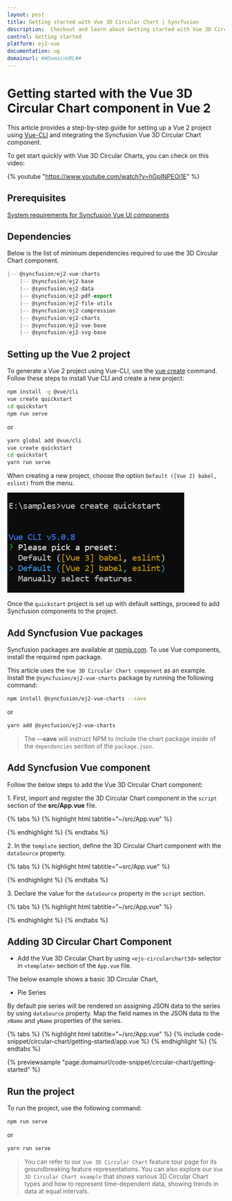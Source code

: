 ```yaml
---
layout: post
title: Getting started with Vue 3D Circular Chart | Syncfusion
description:  Checkout and learn about Getting started with Vue 3D Circular Chart component of Syncfusion Essential JS 2 and more details.
control: Getting started 
platform: ej2-vue
documentation: ug
domainurl: ##DomainURL##
---
```


# Getting started with the Vue 3D Circular Chart component in Vue 2

This article provides a step-by-step guide for setting up a Vue 2 project using [Vue-CLI](https://cli.vuejs.org/) and integrating the Syncfusion Vue 3D Circular Chart component.

To get start quickly with Vue 3D Circular Charts, you can check on this video:

{% youtube "https://www.youtube.com/watch?v=hGpINPEOi1E" %}

## Prerequisites

[System requirements for Syncfusion Vue UI components](https://ej2.syncfusion.com/vue/documentation/system-requirements/)

## Dependencies

Below is the list of minimum dependencies required to use the 3D Circular Chart component.

```javascript
|-- @syncfusion/ej2-vue-charts
    |-- @syncfusion/ej2-base
    |-- @syncfusion/ej2-data
    |-- @syncfusion/ej2-pdf-export
    |-- @syncfusion/ej2-file-utils
    |-- @syncfusion/ej2-compression
    |-- @syncfusion/ej2-charts
    |-- @syncfusion/ej2-vue-base
    |-- @syncfusion/ej2-svg-base
```

## Setting up the Vue 2 project

To generate a Vue 2 project using Vue-CLI, use the [vue create](https://cli.vuejs.org/#getting-started) command. Follow these steps to install Vue CLI and create a new project:

```bash
npm install -g @vue/cli
vue create quickstart
cd quickstart
npm run serve
```

or

```bash
yarn global add @vue/cli
vue create quickstart
cd quickstart
yarn run serve
```

When creating a new project, choose the option `Default ([Vue 2] babel, eslint)` from the menu.

![Vue 2 project](images/vue2-terminal.png)

Once the `quickstart` project is set up with default settings, proceed to add Syncfusion components to the project.

## Add Syncfusion Vue packages

Syncfusion packages are available at [npmjs.com](https://www.npmjs.com/search?q=ej2-vue). To use Vue components, install the required npm package.

This article uses the `Vue 3D Circular Chart component` as an example. Install the `@syncfusion/ej2-vue-charts` package by running the following command:

```bash
npm install @syncfusion/ej2-vue-charts --save
```
or

```bash
yarn add @syncfusion/ej2-vue-charts
```

> The **--save** will instruct NPM to include the chart package inside of the `dependencies` section of the `package.json`.

## Add Syncfusion Vue component

Follow the below steps to add the Vue 3D Circular Chart component:

1\. First, import and register the 3D Circular Chart component in the `script` section of the **src/App.vue** file.

{% tabs %}
{% highlight html tabtitle="~/src/App.vue" %}

<script>
import { CircularChart3DComponent, CircularChart3DSeriesCollectionDirective, CircularChart3DSeriesDirective, PieSeries3D } from '@syncfusion/ej2-vue-charts';

export default {
  components: {
    'ejs-circularchart3d': CircularChart3DComponent,
    'e-circularchart3d-series-collection': CircularChart3DSeriesCollectionDirective,
    'e-circularchart3d-series': CircularChart3DSeriesDirective
  }
}
</script>

{% endhighlight %}
{% endtabs %}

2\. In the `template` section, define the 3D Circular Chart component with the `dataSource` property.

{% tabs %}
{% highlight html tabtitle="~src/App.vue" %}

<template>
    <div id="app">
         <ejs-circularchart3d id="container">
            <e-circularchart3d-series-collection>
                <e-circularchart3d-series :dataSource='seriesData' xName='x' yName='y'></e-circularchart3d-series>
            </e-circularchart3d-series-collection>
        </ejs-circularchart3d>
    </div>
</template>

{% endhighlight %}
{% endtabs %}

3\. Declare the value for the `dataSource` property in the `script` section.

{% tabs %}
{% highlight html tabtitle="~/src/App.vue" %}

<script>
data() {
  return {
    seriesData: data
  };
}
</script>

{% endhighlight %}
{% endtabs %}

## Adding 3D Circular Chart Component

* Add the Vue 3D Circular Chart by using `<ejs-circularchart3d>` selector in `<template>` section of the `App.vue` file.

The below example shows a basic 3D Circular Chart,

* Pie Series

By default pie series will be rendered on assigning JSON data to the series by using `dataSource` property. Map the field names in the JSON data to the `xName` and `yName` properties of the series.

{% tabs %}
{% highlight html tabtitle="~/src/App.vue" %}
{% include code-snippet/circular-chart/getting-started/app.vue %}
{% endhighlight %}
{% endtabs %}
        
{% previewsample "page.domainurl/code-snippet/circular-chart/getting-started" %}

## Run the project

To run the project, use the following command:

```bash
npm run serve
```

or

```bash
yarn run serve
```

> You can refer to our `Vue 3D Circular Chart` feature tour page for its groundbreaking feature representations. You can also explore our `Vue 3D Circular Chart example` that shows various 3D Circular Chart types and how to represent time-dependent data, showing trends in data at equal intervals.